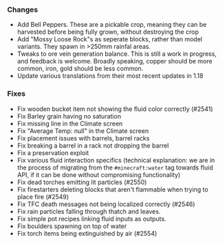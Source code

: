 ### Changes

- Add Bell Peppers. These are a pickable crop, meaning they can be harvested before being fully grown, without destroying the crop
- Add "Mossy Loose Rock"s as seperate blocks, rather than model variants. They spawn in >250mm rainfal areas.
- Tweaks to ore vein generation balance. This is still a work in progress, and feedback is welcome. Broadly speaking, copper should be more common, iron, gold should be less common.
- Update various translations from their most recent updates in 1.18

### Fixes

- Fix wooden bucket item not showing the fluid color correctly (#2541)
- Fix Barley grain having no saturation
- Fix missing line in the Climate screen
- Fix "Average Temp: null" in the Climate screen
- Fix placement issues with barrels, barrel racks
- Fix breaking a barrel in a rack not dropping the barrel
- Fix a preservation exploit
- Fix various fluid interaction specifics (technical explanation: we are in the process of migrating from the `#minecraft:water` tag towards fluid API, if it can be done without compromising functionality)
- Fix dead torches emitting lit particles (#2550)
- Fix firestarters deleting blocks that aren't flammable when trying to place fire (#2549)
- Fix TFC death messages not being localized correctly (#2546)
- Fix rain particles falling through thatch and leaves.
- Fix simple pot recipes linking fluid inputs as outputs.
- Fix boulders spawning on top of water
- Fix torch items being extinguished by air (#2554)